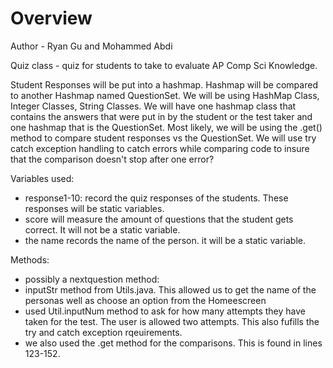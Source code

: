 # Overview
Author - Ryan Gu and Mohammed Abdi

Quiz class - quiz for students to take to evaluate AP Comp Sci Knowledge.

Student Responses will be put into a hashmap. Hashmap will be compared to another Hashmap named QuestionSet. We will be using HashMap Class, Integer Classes, String Classes. We will have one hashmap class that contains the answers that were put in by the student or the test taker and one hashmap that is the QuestionSet. Most likely, we will be using the .get() method to compare student responses vs the QuestionSet. We will use try catch exception handling to catch errors while comparing code to insure that the comparison doesn't stop after one error?




Variables used:
  - response1-10: record the quiz responses of the students. These responses will be static variables. 
  - score will measure the amount of questions that the student gets correct. It will not be a static variable. 
  - the name records the name of the person. it will be a static variable. 

Methods: 
  - possibly a nextquestion method: 
  - inputStr method from Utils.java. This allowed us to get the name of the personas well as choose an option from the Homeescreen
  - used Util.inputNum method to ask for how many attempts they have taken for the test. The user is allowed two attempts. This also fufills the try and catch exception rqeuirements. 
  - we also used the .get method for the comparisons. This is found in lines 123-152. 

